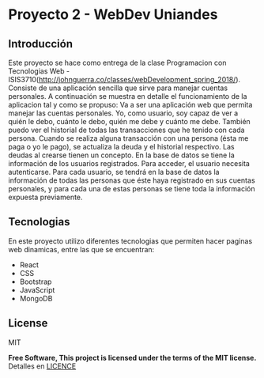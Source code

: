 # Proyecto 2 - WebDev Uniandes

## Introducción

Este proyecto se hace como entrega de la clase
Programacion con Tecnologias Web - ISIS3710(http://johnguerra.co/classes/webDevelopment_spring_2018/). Consiste de una aplicación sencilla que sirve para manejar cuentas personales. A continuación se muestra en detalle el funcionamiento de la aplicacion tal y como se propuso:
 Va a ser una aplicación web que permita manejar las cuentas personales. Yo, como usuario, soy capaz de ver a quién le debo, cuánto le debo, quién me debe y cuánto me debe. También puedo ver el historial de todas las transacciones que he tenido con cada persona. Cuando se realiza alguna transacción con una persona (ésta me paga o yo le pago), se actualiza la deuda y el historial respectivo. Las deudas al crearse tienen un concepto. En la base de datos se tiene la información de los usuarios registrados. Para acceder, el usuario necesita autenticarse. Para cada usuario, se tendrá en la base de datos la información de todas las personas que éste haya registrado en sus cuentas personales, y para cada una de estas personas se tiene toda la información expuesta previamente.

## Tecnologias

En este proyecto utilizo diferentes tecnologias que permiten hacer paginas web dinamicas, entre las que se encuentran:

  - React 
  - CSS
  - Bootstrap
  - JavaScript
  - MongoDB

License
----

MIT


**Free Software, This project is licensed under the terms of the MIT license.**
Detalles en [LICENCE](LINCENCE)
